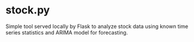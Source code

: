 # stock.py
Simple tool served locally by Flask to analyze stock data using known time series statistics and ARIMA model for forecasting. 

